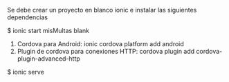Se debe crear un proyecto en blanco ionic e instalar las siguientes dependencias

$ ionic start misMultas blank

1. Cordova para Android: ionic cordova platform add android
2. Plugin de cordova para conexiones HTTP: cordova plugin add cordova-plugin-advanced-http


$ ionic serve 
